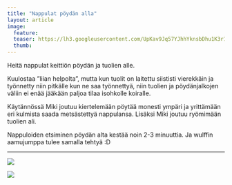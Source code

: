 ```yaml
---
title: "Nappulat pöydän alla"
layout: article
image:
  feature:
  teaser: https://lh3.googleusercontent.com/UpKav9Jq57YJhhYknsbDhu1K3r1xwFraLyoGqeQHM9U=w245
  thumb:
---
```


Heitä nappulat keittiön pöydän ja tuolien alle.

Kuulostaa ”liian helpolta”, mutta kun tuolit on laitettu siististi vierekkäin ja työnnetty niin pitkälle kun ne saa työnnettyä, niin tuolien ja pöydänjalkojen väliin ei enää jääkään paljoa tilaa isohkolle koiralle.

Käytännössä Miki joutuu kiertelemään pöytää monesti ympäri ja yrittämään eri kulmista saada metsästettyä nappulansa. Lisäksi Miki joutuu ryömimään tuolien ali.

Nappuloiden etsiminen pöydän alta kestää noin 2-3 minuuttia. Ja wulffin aamujumppa tulee samalla tehtyä :D

---

![](https://lh3.googleusercontent.com/dW7M-fc-zDGSimA2Y8Kfi-UD7hSppMaEQdGJvaG_Cr0=w800)

![](https://lh3.googleusercontent.com/_YWHXalEPGTc-HaUibv5iDgS-WB0aywUrvDFsqe9ZW8=w800)
